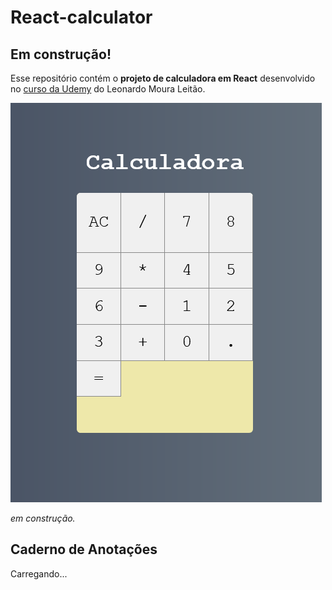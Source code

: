 # React-calculator
## Em construção!
Esse repositório contém o **projeto de calculadora em React** desenvolvido no [curso da Udemy](https://www.udemy.com/course/react-redux-pt/) do Leonardo Moura Leitão.

![calculadora](calculadora.png)

_em construção._

## Caderno de Anotações
Carregando...
